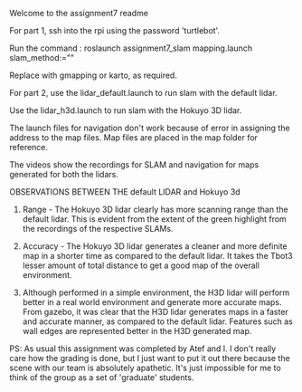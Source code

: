 Welcome to the assignment7 readme

For part 1, ssh into the rpi using the password 'turtlebot'.

Run the command : roslaunch assignment7_slam mapping.launch slam_method:="<METHOD>"

Replace <METHOD> with gmapping or karto, as required.


For part 2, use the lidar_default.launch to run slam with the default lidar.

Use the lidar_h3d.launch to run slam with the Hokuyo 3D lidar.

The launch files for navigation don't work because of error in assigning the address to the map files. Map files are placed in the map folder for reference.

The videos show the recordings for SLAM and navigation for maps generated for both the lidars.


OBSERVATIONS BETWEEN THE default LIDAR and Hokuyo 3d

1. Range - The Hokuyo 3D lidar clearly has more scanning range than the default lidar. This is evident from the extent of the green highlight from the recordings of the respective SLAMs.
2. Accuracy - The Hokuyo 3D lidar generates a cleaner and more definite map in a shorter time as compared to the default lidar. It takes the Tbot3 lesser amount of total distance to get a good map of 
the overall environment.

3. Although performed in a simple environment, the H3D lidar will perform better in a real world environment and generate more accurate maps. From gazebo, it was clear that the H3D lidar generates maps
in a faster and accurate manner, as compared to the default lidar. Features such as wall edges are represented better in the H3D generated map.


PS: As usual this assignment was completed by Atef and I. I don't really care how the grading is done, but I just want to put it out there because the scene with our team is absolutely apathetic. It's just impossible for me to think of the group as a set of 'graduate' students.
